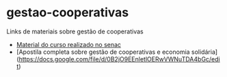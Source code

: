 # gestao-cooperativas
Links de materiais sobre gestão de cooperativas

- [Material do curso realizado no senac](https://drive.google.com/folderview?id=0B2jO9EEnletlfkN4TFdtdFVfc28ySkpPU0M3Yk1zSlJ2TThDbHhaeDY5Z0YxRExZcVhUdWM&usp=sharing#list)
- [Apostila completa sobre gestão de cooperativas e economia solidária] (https://docs.google.com/file/d/0B2jO9EEnletlOERwVWNuTDA4bGc/edit)

